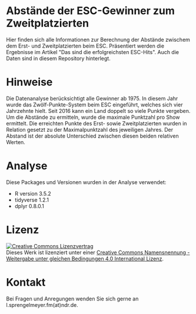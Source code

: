 # Abstände der ESC-Gewinner zum Zweitplatzierten 

Hier finden sich alle Informationen zur Berechnung der Abstände zwischem dem Erst- und Zweitplatzierten beim ESC. Präsentiert werden die Ergebnisse im Artikel "Das sind die erfolgreichsten ESC-Hits". Auch die Daten sind in diesem Repository hinterlegt.

# Hinweise
Die Datenanalyse berücksichtigt alle Gewinner ab 1975. In diesem Jahr wurde das Zwölf-Punkte-System beim ESC eingeführt, welches sich vier Jahrzehnte hielt. Seit 2016 kann ein Land doppelt so viele Punkte vergeben.
Um die Abstände zu ermitteln, wurde die maximale Punktzahl pro Show ermittelt. Die erreichten Punkte des Erst- sowie Zweitplatzierten wurden in Relation gesetzt zu der Maximalpunktzahl des jeweiligen Jahres. Der Abstand ist der absolute Unterschied zwischen diesen beiden relativen Werten.

# Analyse 
Diese Packages und Versionen wurden in der Analyse verwendet:

* R version 3.5.2
* tidyverse 1.2.1
* dplyr 0.8.0.1

# Lizenz
<a rel="license" href="http://creativecommons.org/licenses/by-sa/4.0/"><img alt="Creative Commons Lizenzvertrag" style="border-width:0" src="https://i.creativecommons.org/l/by-sa/4.0/88x31.png" /></a><br />Dieses Werk ist lizenziert unter einer <a rel="license" href="http://creativecommons.org/licenses/by-sa/4.0/">Creative Commons Namensnennung - Weitergabe unter gleichen Bedingungen 4.0 International Lizenz</a>.

# Kontakt
Bei Fragen und Anregungen wenden Sie sich gerne an l.sprengelmeyer.fm(at)ndr.de.
